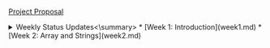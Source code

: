 
[Project Proposal](ProjectProposal.md)

<details>
  <summary>Weekly Status Updates<\summary>
    * [Week 1: Introduction](week1.md)
    * [Week 2: Array and Strings](week2.md)
 </details>

